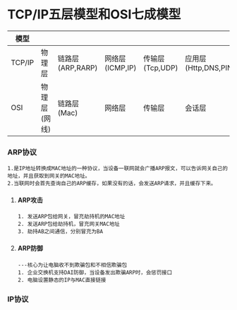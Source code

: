 # TCP/IP五层模型和OSI七成模型

| 模型   |              |                  |                 |                 |                       |        |        |
| ------ | ------------ | ---------------- | --------------- | --------------- | --------------------- | ------ | ------ |
| TCP/IP | 物理层       | 链路层(ARP,RARP) | 网络层(ICMP,IP) | 传输层(Tcp,UDP) | 应用层(Http,DNS,PING) |        |        |
| OSI    | 物理层(网线) | 链路层(Mac)      | 网络层          | 传输层          | 会话层                | 表示层 | 应用层 |



### ARP协议

```
1.是IP地址转换成MAC地址的一种协议，当设备一联网就会广播ARP报文，可以告诉网关自己的地址，并且获取到网关的MAC地址。
2.当联网时会首先查询自己的ARP缓存，如果没有的话，会发送ARP请求，并且缓存下来。
```

1. #### ARP攻击

   ```
   1. 发送ARP包给网关，冒充劫持机的MAC地址
   2. 发送ARP包给劫持机，冒充网关MAC地址
   3. 劫持AB之间通信，分别冒充为BA
   ```

2. #### ARP防御

   ```
   ---核心为让电脑收不到欺骗包和不相信欺骗包
   1. 企业交换机支持DAI防御，当设备发出欺骗ARP时，会惩罚接口
   2. 电脑设置静态的IP与MAC直接链接
   ```


### IP协议

